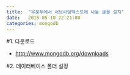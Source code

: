 ```yaml
---
title:  "우분투에서 서브라임텍스트에 나눔 글꼴 설치"
date:   2015-05-10 22:21:00
categories: mongodb
---
```


#1. 다운로드 

* http://www.mongodb.org/downloads

#2. 데이터베이스 폴더 설정
